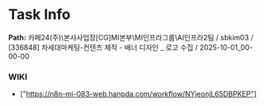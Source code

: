 # Task Info

**Path:** 카페24(주)\본사사업장\[CG]MI본부\MI인프라그룹\AI인프라2팀 / sbkim03 / [336848] 차세대마케팅-컨텐츠 제작 - 배너 디자인 _ 로고 수집 / 2025-10-01_00-00-00

### WIKI
- ["https://n8n-mi-083-web.hanpda.com/workflow/NYjeonjL65DBPKEP"]

